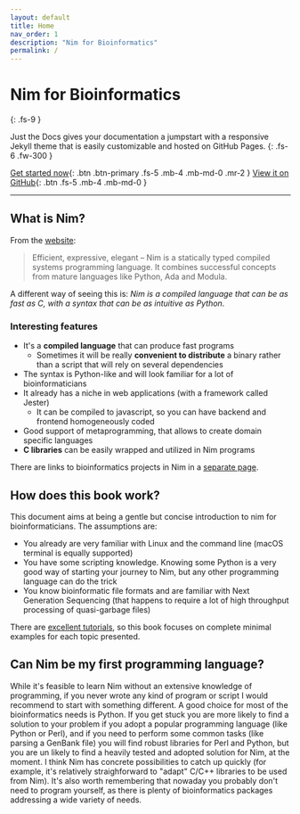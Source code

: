 ```yaml
---
layout: default
title: Home
nav_order: 1
description: "Nim for Bioinformatics"
permalink: /
---
```


# Nim for Bioinformatics
{: .fs-9 }

Just the Docs gives your documentation a jumpstart with a responsive Jekyll theme that is easily customizable and hosted on GitHub Pages.
{: .fs-6 .fw-300 }

[Get started now](#getting-started){: .btn .btn-primary .fs-5 .mb-4 .mb-md-0 .mr-2 }
[View it on GitHub](https://github.com/telatin/nim-for-bioinformatics){: .btn .fs-5 .mb-4 .mb-md-0 }

---

## What is Nim?

From the [website](https://nim-lang.org):

>Efficient, expressive, elegant – Nim is a statically typed compiled systems programming language. It combines successful concepts from mature languages like Python, Ada and Modula.

A different way of seeing this is: _Nim is a compiled language that can be as fast as C, with a syntax that can be as intuitive as Python_.

### Interesting features

- It's a **compiled language** that can produce fast programs
  - Sometimes it will be really **convenient to distribute** a binary rather than a script that will rely on several dependencies
- The syntax is Python-like and will look familiar for a lot of bioinformaticians
- It already has a niche in web applications (with a framework called Jester)
  - It can be compiled to javascript, so you can have backend and frontend homogeneously coded
- Good support of metaprogramming, that allows to create domain specific languages
- **C libraries** can be easily wrapped and utilized in Nim programs

There are links to bioinformatics projects in Nim in a [separate page](bibliography).

## How does this book work?

This document aims at being a gentle but concise introduction to nim for bioinformaticians. The assumptions are:
- You already are very familiar with Linux and the command line (macOS terminal is equally supported)
- You have some scripting  knowledge. Knowing some Python is a very good way of starting your journey to Nim, but any other programming language can do the trick
- You know bioinformatic file formats and are familiar with Next Generation Sequencing (that happens to require a lot of high throughput processing of quasi-garbage files)

There are [excellent tutorials](resources), so this book focuses on complete minimal examples for each topic presented.

## Can Nim be my first programming language?

While it's feasible to learn Nim without an extensive knowledge of programming, if you never wrote any kind of program or script I would recommend to start with something different. A good choice for most of the bioinformatics needs is Python.
If you get stuck you are more likely to find a solution to your problem if you adopt a popular programming language (like Python or Perl), and if you need to perform some common tasks (like parsing a GenBank file) you will find robust libraries for Perl and Python, but you are un likely to find a heavily tested and adopted solution for Nim, at the moment.
I think Nim has concrete possibilities to catch up quickly (for example, it's relatively straighforward to "adapt" C/C++ libraries to be used from Nim).
It's also worth remembering that nowaday you probably don't need to program yourself, as there is plenty of bioinformatics packages addressing a wide variety of needs.
